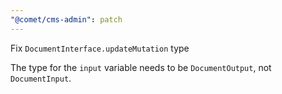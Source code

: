 ```yaml
---
"@comet/cms-admin": patch
---
```


Fix `DocumentInterface.updateMutation` type

The type for the `input` variable needs to be `DocumentOutput`, not `DocumentInput`.
